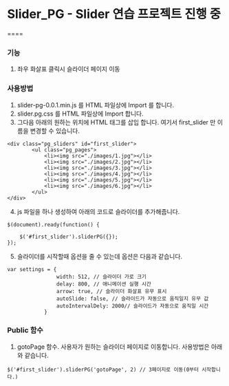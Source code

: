 # Slider_PG - Slider 연습 프로젝트 진행 중
====
### 기능
1. 좌우 화살표 클릭시 슬라이더 페이지 이동

### 사용방법
1. slider-pg-0.0.1.min.js 를 HTML 파일상에 Import 를 합니다.
2. slider.pg.css 를 HTML 파일상에 Import 합니다.
3. 그다음 아래의 원하는 위치에 HTML 태그를 삽입 합니다. 여기서 first_slider 만 이름을 변경할 수 있습니다.

```
<div class="pg_sliders" id="first_slider">
		<ul class="pg_pages">
			<li><img src="./images/1.jpg"></li>
			<li><img src="./images/2.jpg"></li>
			<li><img src="./images/3.jpg"></li>
			<li><img src="./images/4.jpg"></li>
			<li><img src="./images/5.jpg"></li>
			<li><img src="./images/6.jpg"></li>
		</ul>
</div>
```

4. js 파일을 하나 생성하여 아래의 코드로 슬라이더를 추가해줍니다.

```
$(document).ready(function() {

	$('#first_slider').sliderPG({});
});
```

5. 슬라이더를 시작할때 옵션을 줄 수 있는데 옵션은 다음과 같습니다.

```
var settings = {
				width: 512, // 슬라이더 가로 크기
				delay: 800, // 애니메이션 실행 시간
				arrow: true, // 슬라이더 화살표 유무 표시
				autoSlide: false, // 슬라이드가 자동으로 움직일지 유무 값
				autoIntervalDely: 2000// 슬라이드가 자동으로 움직일 시간
			}
```

### Public 함수
1. gotoPage 함수. 사용자가 원하는 슬라이더 페이지로 이동합니다. 사용방법은 아래와 같습니다.

```
$('#first_slider').sliderPG('gotoPage', 2) // 3페이지로 이동(0부터 시작합니다.)
```

